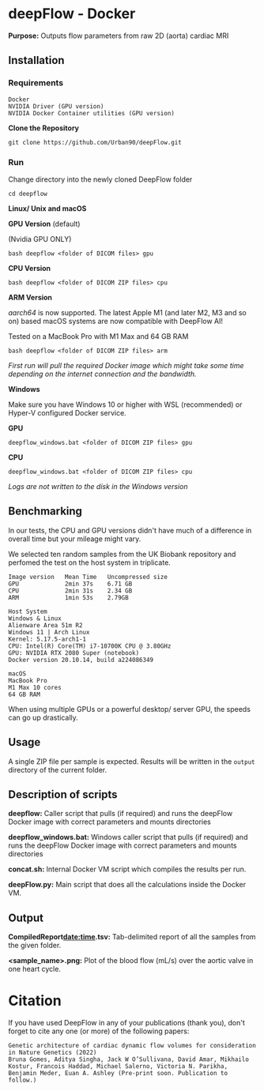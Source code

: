 # deepFlow - Docker #

**Purpose:** Outputs flow parameters from raw 2D (aorta) cardiac MRI

## Installation ##

### Requirements ###

```text
Docker
NVIDIA Driver (GPU version)
NVIDIA Docker Container utilities (GPU version)
```

**Clone the Repository**

`git clone https://github.com/Urban90/deepFlow.git`

### Run ###

Change directory into the newly cloned DeepFlow folder

`cd deepflow`

**Linux/ Unix and macOS**

**GPU Version** (default)

(Nvidia GPU ONLY)

`bash deepflow <folder of DICOM files> gpu`

**CPU Version**

`bash deepflow <folder of DICOM ZIP files> cpu`

**ARM Version**

*aarch64* is now supported. The latest Apple M1 (and later M2, M3 and so on) based macOS systems are now compatible with DeepFlow AI!

Tested on a MacBook Pro with M1 Max and 64 GB RAM

`bash deepflow <folder of DICOM ZIP files> arm`

*First run will pull the required Docker image which might take some time depending on the internet connection and the bandwidth.*

**Windows**

Make sure you have Windows 10 or higher with WSL (recommended) or Hyper-V configured Docker service.

**GPU**

`deepflow_windows.bat <folder of DICOM ZIP files> gpu`


**CPU**

`deepflow_windows.bat <folder of DICOM ZIP files> cpu`

*Logs are not written to the disk in the Windows version*

## Benchmarking ##

In our tests, the CPU and GPU versions didn't have much of a difference in overall time but your mileage might vary.

We selected ten random samples from the UK Biobank repository and perfomed the test on the host system in triplicate.

```text
Image version   Mean Time   Uncompressed size
GPU             2min 37s    6.71 GB
CPU             2min 31s    2.34 GB
ARM             1min 53s    2.79GB
```

```text
Host System
Windows & Linux
Alienware Area 51m R2
Windows 11 | Arch Linux
Kernel: 5.17.5-arch1-1
CPU: Intel(R) Core(TM) i7-10700K CPU @ 3.80GHz
GPU: NVIDIA RTX 2080 Super (notebook)
Docker version 20.10.14, build a224086349

macOS
MacBook Pro
M1 Max 10 cores
64 GB RAM
```

When using multiple GPUs or a powerful desktop/ server GPU, the speeds can go up drastically.

## Usage ##

A single ZIP file per sample is expected.
Results will be written in the `output` directory of the current folder.

## Description of scripts ##

**deepflow:** Caller script that pulls (if required) and runs the deepFlow Docker image with correct parameters and mounts directories

**deepflow_windows.bat:** Windows caller script that pulls (if required) and runs the deepFlow Docker image with correct parameters and mounts directories

**concat.sh:** Internal Docker VM script which compiles the results per run.

**deepFlow.py:** Main script that does all the calculations inside the Docker VM.

## Output ##

**CompiledReport<date:time>.tsv:** Tab-delimited report of all the samples from the given folder.

**<sample_name>.png:** Plot of the blood flow (mL/s) over the aortic valve in one heart cycle.

# Citation #

If you have used DeepFlow in any of your publications (thank you), don't forget to cite any one (or more) of the following papers:

```text
Genetic architecture of cardiac dynamic flow volumes for consideration in Nature Genetics (2022)
Bruna Gomes, Aditya Singha, Jack W O’Sullivana, David Amar, Mikhailo Kostur, Francois Haddad, Michael Salerno, Victoria N. Parikha, Benjamin Meder, Euan A. Ashley (Pre-print soon. Publication to follow.)
```
